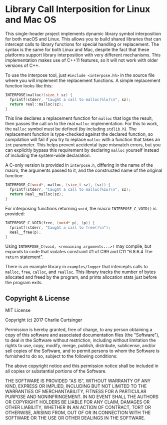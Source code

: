 # Library Call Interposition for Linux and Mac OS
This single-header project implements dynamic library symbol interposition for both macOS and Linux. This allows you to build shared libraries that can intercept calls to library functions for special handling or replacement. The syntax is the same for both Linux and Mac, despite the fact that these platforms support library interposition with very different mechanisms. This implementation makes use of C++11 features, so it will not work with older versions of C++.

To use the interpose tool, just `#include <interpose.hh>` in the source file where you will implement the replacement functions. A simple replacement function looks like this:

```c++
INTERPOSE(malloc)(size_t sz) {
  fprintf(stderr, "Caught a call to malloc(%lu)\n", sz);
  return real::malloc(sz);
}
```

This line declares a replacement function for `malloc` that logs the result, then passes the call on to the real `malloc` implementation. For this to work, the `malloc` symbol must be defined (by including `stdlib.h`). The replacement function is type-checked against the declared function, so compilation will fail if you try to replace `malloc` with a function that takes an `int` parameter. This helps prevent accidental type mismatch errors, but you can explicitly bypass this requirement by declaring `malloc` yourself instead of including the system-wide declaration.

A C-only version is provided in `interpose.h`, differing in the name of the macro, the arguments passed to it, and the constructed name of the original function:

```c
INTERPOSE_C(void*, malloc, (size_t sz), (sz)) {
  fprintf(stderr, "Caught a call to malloc(%zu)\n", sz);
  return Real__malloc(sz);
}
```

For interposing functions returning `void`, the macro `INTERPOSE_C_VOID()` is provided:

```c
INTERPOSE_C_VOID(free, (void* p), (p)) {
  fprintf(stderr, "Caught a call to free()\n");
  Real__free(p);
}
```

Using `INTERPOSE_C(void, <remaining arguments...>)` may compile, but expands to code that violates constraint #1 of C99 and C11 "6.8.6.4 The `return` statement".

There is an example library in `examples/logger` that intercepts calls to `malloc`, `free`, `calloc`, and `realloc`. This library tracks the number of bytes allocated and freed by the program, and prints allocation stats just before the program exits.

## Copyright & License
MIT License

Copyright (c) 2017 Charlie Curtsinger

Permission is hereby granted, free of charge, to any person obtaining a copy of this software and associated documentation files (the "Software"), to deal in the Software without restriction, including without limitation the rights to use, copy, modify, merge, publish, distribute, sublicense, and/or sell copies of the Software, and to permit persons to whom the Software is furnished to do so, subject to the following conditions:

The above copyright notice and this permission notice shall be included in all copies or substantial portions of the Software.

THE SOFTWARE IS PROVIDED "AS IS", WITHOUT WARRANTY OF ANY KIND, EXPRESS OR IMPLIED, INCLUDING BUT NOT LIMITED TO THE WARRANTIES OF MERCHANTABILITY, FITNESS FOR A PARTICULAR PURPOSE AND NONINFRINGEMENT. IN NO EVENT SHALL THE AUTHORS OR COPYRIGHT HOLDERS BE LIABLE FOR ANY CLAIM, DAMAGES OR OTHER LIABILITY, WHETHER IN AN ACTION OF CONTRACT, TORT OR OTHERWISE, ARISING FROM, OUT OF OR IN CONNECTION WITH THE SOFTWARE OR THE USE OR OTHER DEALINGS IN THE SOFTWARE.
